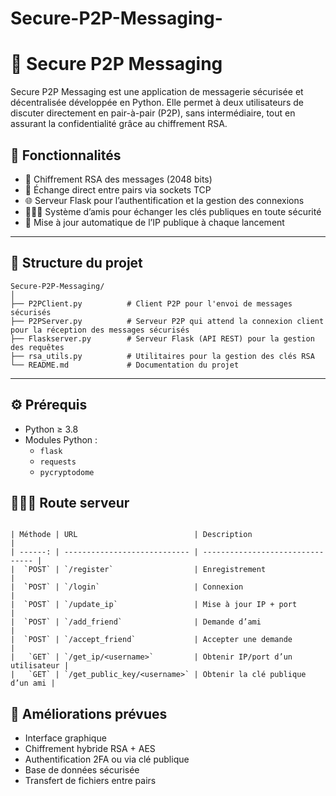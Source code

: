 # Secure-P2P-Messaging-

# 🔐 Secure P2P Messaging

Secure P2P Messaging est une application de messagerie sécurisée et décentralisée développée en Python. Elle permet à deux utilisateurs de discuter directement en pair-à-pair (P2P), sans intermédiaire, tout en assurant la confidentialité grâce au chiffrement RSA.

## 🚀 Fonctionnalités

- 🔐 Chiffrement RSA des messages (2048 bits)
- 🔄 Échange direct entre pairs via sockets TCP
- 🌐 Serveur Flask pour l’authentification et la gestion des connexions
- 🧑‍🤝‍🧑 Système d’amis pour échanger les clés publiques en toute sécurité
- 📡 Mise à jour automatique de l’IP publique à chaque lancement

---

## 📁 Structure du projet

```
Secure-P2P-Messaging/
│
├── P2PClient.py          # Client P2P pour l'envoi de messages sécurisés
├── P2PServer.py          # Serveur P2P qui attend la connexion client pour la réception des messages sécurisés
├── Flaskserver.py        # Serveur Flask (API REST) pour la gestion des requêtes
├── rsa_utils.py          # Utilitaires pour la gestion des clés RSA
└── README.md             # Documentation du projet
```


---

## ⚙️ Prérequis

- Python ≥ 3.8
- Modules Python :
  - `flask`
  - `requests`
  - `pycryptodome`

## 🤵🏽‍♂️ Route serveur

```

| Méthode | URL                          | Description                      |
| ------: | ---------------------------- | -------------------------------- |
|  `POST` | `/register`                  | Enregistrement                   |
|  `POST` | `/login`                     | Connexion                        |
|  `POST` | `/update_ip`                 | Mise à jour IP + port            |
|  `POST` | `/add_friend`                | Demande d’ami                    |
|  `POST` | `/accept_friend`             | Accepter une demande             |
|   `GET` | `/get_ip/<username>`         | Obtenir IP/port d’un utilisateur |
|   `GET` | `/get_public_key/<username>` | Obtenir la clé publique d’un ami |

```

## 🔧 Améliorations prévues

- Interface graphique
- Chiffrement hybride RSA + AES
- Authentification 2FA ou via clé publique
- Base de données sécurisée
- Transfert de fichiers entre pairs

